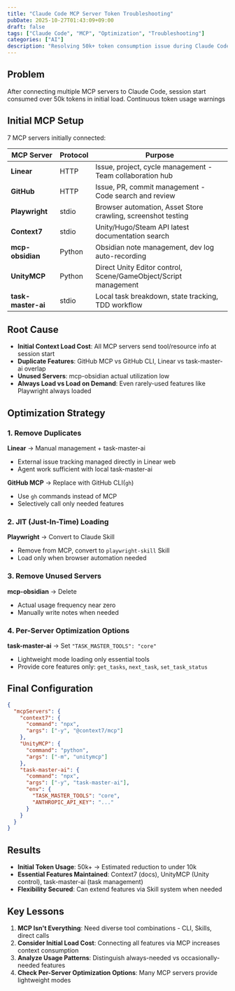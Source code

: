 ```yaml
---
title: "Claude Code MCP Server Token Troubleshooting"
pubDate: 2025-10-27T01:43:09+09:00
draft: false
tags: ["Claude Code", "MCP", "Optimization", "Troubleshooting"]
categories: ["AI"]
description: "Resolving 50k+ token consumption issue during Claude Code MCP server initial load"
---
```



## Problem

After connecting multiple MCP servers to Claude Code, session start consumed over 50k tokens in initial load. Continuous token usage warnings

## Initial MCP Setup

7 MCP servers initially connected:

| MCP Server | Protocol | Purpose |
|---------|---------|------|
| **Linear** | HTTP | Issue, project, cycle management - Team collaboration hub |
| **GitHub** | HTTP | Issue, PR, commit management - Code search and review |
| **Playwright** | stdio | Browser automation, Asset Store crawling, screenshot testing |
| **Context7** | stdio | Unity/Hugo/Steam API latest documentation search |
| **mcp-obsidian** | Python | Obsidian note management, dev log auto-recording |
| **UnityMCP** | Python | Direct Unity Editor control, Scene/GameObject/Script management |
| **task-master-ai** | stdio | Local task breakdown, state tracking, TDD workflow |

## Root Cause

- **Initial Context Load Cost**: All MCP servers send tool/resource info at session start
- **Duplicate Features**: GitHub MCP vs GitHub CLI, Linear vs task-master-ai overlap
- **Unused Servers**: mcp-obsidian actual utilization low
- **Always Load vs Load on Demand**: Even rarely-used features like Playwright always loaded

## Optimization Strategy

### 1. Remove Duplicates

**Linear** → Manual management + task-master-ai
- External issue tracking managed directly in Linear web
- Agent work sufficient with local task-master-ai

**GitHub MCP** → Replace with GitHub CLI(`gh`)
- Use `gh` commands instead of MCP
- Selectively call only needed features

### 2. JIT (Just-In-Time) Loading

**Playwright** → Convert to Claude Skill
- Remove from MCP, convert to `playwright-skill` Skill
- Load only when browser automation needed

### 3. Remove Unused Servers

**mcp-obsidian** → Delete
- Actual usage frequency near zero
- Manually write notes when needed

### 4. Per-Server Optimization Options

**task-master-ai** → Set `"TASK_MASTER_TOOLS": "core"`
- Lightweight mode loading only essential tools
- Provide core features only: `get_tasks`, `next_task`, `set_task_status`

## Final Configuration

```json
{
  "mcpServers": {
    "context7": {
      "command": "npx",
      "args": ["-y", "@context7/mcp"]
    },
    "UnityMCP": {
      "command": "python",
      "args": ["-m", "unitymcp"]
    },
    "task-master-ai": {
      "command": "npx",
      "args": ["-y", "task-master-ai"],
      "env": {
        "TASK_MASTER_TOOLS": "core",
        "ANTHROPIC_API_KEY": "..."
      }
    }
  }
}
```

## Results

- **Initial Token Usage**: 50k+ → Estimated reduction to under 10k
- **Essential Features Maintained**: Context7 (docs), UnityMCP (Unity control), task-master-ai (task management)
- **Flexibility Secured**: Can extend features via Skill system when needed

## Key Lessons

1. **MCP Isn't Everything**: Need diverse tool combinations - CLI, Skills, direct calls
2. **Consider Initial Load Cost**: Connecting all features via MCP increases context consumption
3. **Analyze Usage Patterns**: Distinguish always-needed vs occasionally-needed features
4. **Check Per-Server Optimization Options**: Many MCP servers provide lightweight modes
